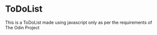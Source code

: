 # ToDoList
This is a ToDoList made using javascript only as per the requirements of The Odin Project
